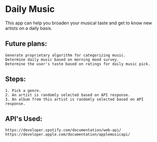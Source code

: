 # Daily Music

This app can help you broaden your musical taste and get to know new artists on a daily basis.

## Future plans:
    Generate proprietary algorithm for categorizing music. 
    Determine daily music based on morning mood survey.
    Determine the user's taste based on ratings for daily music pick.


## Steps:
    1. Pick a genre.
    2. An artist is randomly selected based on API response.
    3. An album from this artist is randomly selected based on API response.

## API's Used:
    https://developer.spotify.com/documentation/web-api/
    https://developer.apple.com/documentation/applemusicapi/